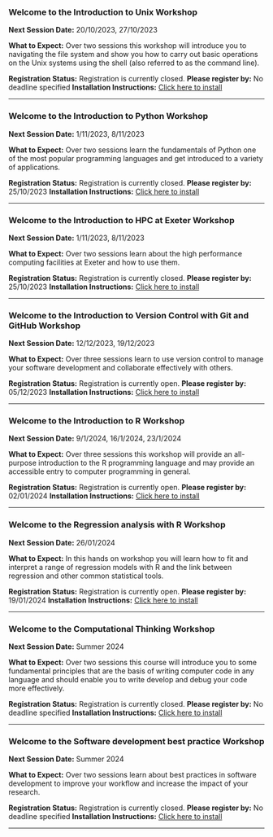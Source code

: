 ### Welcome to the Introduction to Unix Workshop
**Next Session Date:** 20/10/2023, 27/10/2023

**What to Expect:**
Over two sessions this workshop will introduce you to navigating the file system and show you how to carry out basic operations on the Unix systems using the shell (also referred to as the command line).

**Registration Status:** Registration is currently closed.
**Please register by:** No deadline specified
**Installation Instructions:** [Click here to install]( https://uniexeterrse.github.io/intro-unix-shell/setup.html)

---

### Welcome to the Introduction to Python Workshop
**Next Session Date:** 1/11/2023, 8/11/2023

**What to Expect:**
Over two sessions learn the fundamentals of Python one of the most popular programming languages and get introduced to a variety of applications.

**Registration Status:** Registration is currently closed.
**Please register by:** 25/10/2023
**Installation Instructions:** [Click here to install]( https://uniexeterrse.github.io/intro-to-python/setup.html)

---

### Welcome to the Introduction to HPC at Exeter Workshop
**Next Session Date:** 1/11/2023, 8/11/2023

**What to Expect:**
Over two sessions learn about the high performance computing facilities at Exeter and how to use them.

**Registration Status:** Registration is currently closed.
**Please register by:** 25/10/2023
**Installation Instructions:** [Click here to install](https://uniexeterrse.github.io/intro-to-isca/setup.html)

---

### Welcome to the Introduction to Version Control with Git and GitHub Workshop
**Next Session Date:** 12/12/2023, 19/12/2023

**What to Expect:**
Over three sessions learn to use version control to manage your software development and collaborate effectively with others.

**Registration Status:** Registration is currently open.
**Please register by:** 05/12/2023
**Installation Instructions:** [Click here to install](https://uniexeterrse.github.io/intro-version-control/setup.html)

---

### Welcome to the Introduction to R Workshop
**Next Session Date:**  9/1/2024, 16/1/2024, 23/1/2024

**What to Expect:**
Over three sessions this workshop will provide an all-purpose introduction to the R programming language and may provide an accessible entry to computer programming in general.

**Registration Status:** Registration is currently open.
**Please register by:** 02/01/2024
**Installation Instructions:** [Click here to install](https://uniexeterrse.github.io/intro-to-r/setup.html)

---

### Welcome to the Regression analysis with R Workshop
**Next Session Date:** 26/01/2024

**What to Expect:**
In this hands on workshop you will learn how to fit and interpret a range of regression models with R and the link between regression and other common statistical tools.

**Registration Status:** Registration is currently open.
**Please register by:** 19/01/2024
**Installation Instructions:** [Click here to install](https://uniexeterrse.github.io/intro-to-r/setup.html)

---

### Welcome to the Computational Thinking Workshop
**Next Session Date:** Summer 2024

**What to Expect:**
Over two sessions this course will introduce you to some fundamental principles that are the basis of writing computer code in any language and should enable you to write develop and debug your code more effectively.

**Registration Status:** Registration is currently closed.
**Please register by:** No deadline specified
**Installation Instructions:** [Click here to install]( )

---

### Welcome to the Software development best practice Workshop
**Next Session Date:**  Summer 2024

**What to Expect:**
Over two sessions learn about best practices in software development to improve your workflow and increase the impact of your research.

**Registration Status:** Registration is currently closed.
**Please register by:** No deadline specified
**Installation Instructions:** [Click here to install](nan)

---

